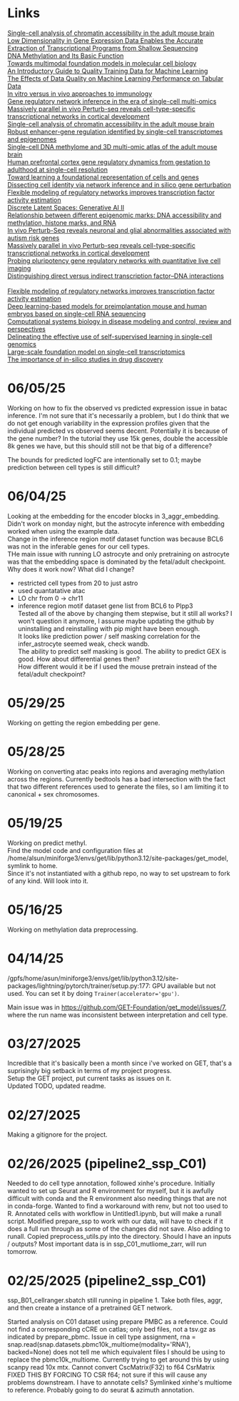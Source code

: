 # Links
[Single-cell analysis of chromatin accessibility in the adult mouse brain](https://www.nature.com/articles/s41586-023-06824-9)  
[Low Dimensionality in Gene Expression Data Enables the Accurate Extraction of Transcriptional Programs from Shallow Sequencing](https://www.cell.com/fulltext/S2405-4712(16)30109-0)  
[DNA Methylation and Its Basic Function](https://www.nature.com/articles/npp2012112)  
[Towards multimodal foundation models in molecular cell biology](https://www.nature.com/articles/s41586-025-08710-y)  
[An Introductory Guide to Quality Training Data for Machine Learning](https://www.v7labs.com/blog/quality-training-data-for-machine-learning-guide)  
[The Effects of Data Quality on Machine Learning Performance on Tabular Data](https://arxiv.org/pdf/2207.14529)  
[In vitro versus in vivo approaches to immunology](https://www.nature.com/articles/nri935/figures/1)  
[Gene regulatory network inference in the era of single-cell multi-omics](https://www.nature.com/articles/s41576-023-00618-5?fromPaywallRec=false)  
[Massively parallel in vivo Perturb-seq reveals cell-type-specific transcriptional networks in cortical development](https://www.cell.com/cell/fulltext/S0092-8674(24)00476-8)  
[Single-cell analysis of chromatin accessibility in the adult mouse brain](https://www.nature.com/articles/s41586-023-06824-9)  
[Robust enhancer-gene regulation identified by single-cell transcriptomes and epigenomes](https://www.cell.com/cell-genomics/fulltext/S2666-979X(23)00117-9?rss=yes&utm_source=dlvr.it&utm_medium=twitter)  
[Single-cell DNA methylome and 3D multi-omic atlas of the adult mouse brain](https://www.nature.com/articles/s41586-023-06805-y)  
[Human prefrontal cortex gene regulatory dynamics from gestation to adulthood at single-cell resolution](https://www.sciencedirect.com/science/article/pii/S0092867422012582?via%3Dihub)  
[Toward learning a foundational representation of cells and genes](https://www.nature.com/articles/s41592-024-02367-7)  
[Dissecting cell identity via network inference and in silico gene perturbation](https://www.nature.com/articles/s41586-022-05688-9)  
[Flexible modeling of regulatory networks improves transcription factor activity estimation](https://www.nature.com/articles/s41540-024-00386-w?fromPaywallRec=false)  
[Discrete Latent Spaces: Generative AI II](https://synthesis.ai/2023/03/21/generative-ai-ii-discrete-latent-spaces/)  
[Relationship between different epigenomic marks: DNA accessibility and methylation, histone marks, and RNA](https://www.nature.com/articles/nature14310)  
[In vivo Perturb-Seq reveals neuronal and glial abnormalities associated with autism risk genes](https://www.science.org/doi/10.1126/science.aaz6063)  
[Massively parallel in vivo Perturb-seq reveals cell-type-specific transcriptional networks in cortical development](https://www.sciencedirect.com/science/article/pii/S0092867424004768)  
[Probing pluripotency gene regulatory networks with quantitative live cell imaging](https://pmc.ncbi.nlm.nih.gov/articles/PMC7560648/#:~:text=3.5.&text=Live%20cell%20imaging%20allows%20individual,predict%20the%20activity%20of%20GRNs.)  
[Distinguishing direct versus indirect transcription factor–DNA interactions](https://pmc.ncbi.nlm.nih.gov/articles/PMC2775597/#:~:text=We%20also%20tested%20our%20method,using%20in%20vitro%20nucleosome%20data.)  
[](https://www.reddit.com/r/biology/comments/a09hmp/what_is_stochastic_gene_expression_genetic_noise/)  
[Flexible modeling of regulatory networks improves transcription factor activity estimation](https://www.nature.com/articles/s41540-024-00386-w?fromPaywallRec=false%5D)  
[Deep learning-based models for preimplantation mouse and human embryos based on single-cell RNA sequencing](https://www.nature.com/articles/s41592-024-02511-3)  
[Computational systems biology in disease modeling and control, review and perspectives](https://www.nature.com/articles/s41540-022-00247-4)  
[Delineating the effective use of self-supervised learning in single-cell genomics](https://www.nature.com/articles/s42256-024-00934-3?fromPaywallRec=false)  
[Large-scale foundation model on single-cell transcriptomics](https://www.nature.com/articles/s41592-024-02305-7?fromPaywallRec=false)  
[The importance of in-silico studies in drug discovery](https://www.sciencedirect.com/science/article/pii/S2949866X24000200)

# 06/05/25
Working on how to fix the observed vs predicted expression issue in batac inference. I'm not sure that it's necessarily a problem, but I do think that we do not get enough variability in the expression profiles given that the individual predicted vs observed seems decent. Potentially it is because of the gene number? In the tutorial they use 15k genes, double the accessible 8k genes we have, but this should still not be that big of a difference? 

The bounds for predicted logFC are intentionally set to 0.1; maybe prediction between cell types is still difficult?

# 06/04/25
Looking at the embedding for the encoder blocks in 3_aggr_embedding. Didn't work on monday night, but the astrocyte inference with embedding worked when using the example data.  
Change in the inference region motif dataset function was because BCL6 was not in the inferable genes for our cell types.  
THe main issue with running LO astrocyte and only pretraining on astrocyte was that the embedding space is dominated by the fetal/adult checkpoint.  
Why does it work now? What did I change?  
 - restricted cell types from 20 to just astro  
 - used quantatative atac  
 - LO chr from 0 -> chr11  
 - inference region motif dataset gene list from BCL6 to Plpp3  
Tested all of the above by changing them stepwise, but it still all works? I won't question it anymore, I assume maybe updating the github by uninstalling and reinstalling with pip might have been enough.   
It looks like prediction power / self masking correlation for the infer_astrocyte seemed weak, check wandb.  
The ability to predict self masking is good. The ability to predict GEX is good. How about differential genes then?  
How different would it be if I used the mouse pretrain instead of the fetal/adult checkpoint?  

# 05/29/25
Working on getting the region embedding per gene. 

# 05/28/25
Working on converting atac peaks into regions and averaging methylation across the regions. Currently bedtools has a bad intersection with the fact that two different references used to generate the files, so I am limiting it to canonical + sex chromosomes.

# 05/19/25
Working on predict methyl.  
Find the model code and configuration files at /home/alsun/miniforge3/envs/get/lib/python3.12/site-packages/get_model, symlink to home.  
Since it's not instantiated with a github repo, no way to set upstream to fork of any kind. Will look into it.  

# 05/16/25
Working on methylation data preprocessing.

# 04/14/25
/gpfs/home/asun/miniforge3/envs/get/lib/python3.12/site-packages/lightning/pytorch/trainer/setup.py:177: GPU available but not used. You can set it by doing `Trainer(accelerator='gpu')`.

Main issue was in https://github.com/GET-Foundation/get_model/issues/7, where the run name was inconsistent between interpretation and cell type.

# 03/27/2025
Incredible that it's basically been a month since i've worked on GET, that's a suprisingly big setback in terms of my project progress.  
Setup the GET project, put current tasks as issues on it.  
Updated TODO, updated readme.


# 02/27/2025
Making a gitignore for the project.

# 02/26/2025 (pipeline2_ssp_C01)
Needed to do cell type annotation, followed xinhe's procedure. Initially wanted to set up Seurat and R environment
for myself, but it is awfully difficult with conda and the R environment also needing things that are not in conda-forge. Wanted to find a workaround with renv, but not too used to R.
Annotated cells with workflow in Untitled1.ipynb, but will make a runall script.
Modified prepare_ssp to work with our data, will have to check if it does a full run through as some of the changes did not save. Also adding to runall.
Copied preprocess_utils.py into the directory.
Should I have an inputs / outputs?
Most important data is in ssp_C01_mutliome_zarr, will run tomorrow. 

# 02/25/2025 (pipeline2_ssp_C01)
ssp_B01_cellranger.sbatch still running in pipeline 1. Take both files, aggr, and then create a instance of a pretrained GET network.

Started analysis on C01 dataset using prepare PMBC as a reference. 
Could not find a corresponding cCRE on catlas; only bed files, not a tsv.gz as indicated by prepare_pbmc. 
Issue in cell type assignment, rna = snap.read(snap.datasets.pbmc10k_multiome(modality='RNA'), backed=None) does not tell me which equivalent files I should be using to replace the pbmc10k_multiome. 
Currently trying to get around this by using scanpy read 10x mtx.
Cannot convert CscMatrix(F32) to f64 CsrMatrix
FIXED THIS BY FORCING TO CSR f64; not sure if this will cause any problems downstream.
I have to annotate cells? Symlinked xinhe's multiome to reference. Probably going to do seurat & azimuth annotation.
